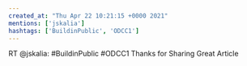 ```yaml
---
created_at: "Thu Apr 22 10:21:15 +0000 2021"
mentions: ['jskalia']
hashtags: ['BuildinPublic', 'ODCC1']
---
```


RT @jskalia: #BuildinPublic #ODCC1  Thanks for Sharing Great Article